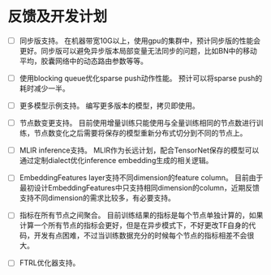 # 反馈及开发计划

- [ ] 同步版支持。
    在机器带宽10G以上，使用gpu的集群中，预计同步版的性能会更好。同步版可以避免异步版本局部变量无法同步的问题，比如BN中的移动平均，胶囊网络中的动态路由参数等等。

- [ ] ​使用blocking queue优化sparse push动作性能。
    预计可以将sparse push的耗时减少一半。

- [ ] 更多模型示例支持。
    编写更多版本的模型，拷贝即使用。

- [ ] 节点数变更支持。
    目前使用增量训练只能使用与全量训练相同的节点数进行训练，节点数变化之后需要将保存的模型重新分布式切分到不同的节点上。

- [ ] MLIR inference支持。
    MLIR作为长远计划，配合TensorNet保存的模型可以通过定制dialect优化inference embedding生成的相关逻辑。

- [ ] EmbeddingFeatures layer支持不同dimension的feature column。
    目前由于最初设计EmbeddingFeatures中只支持相同dimension的column，近期反馈支持不同dimension的需求比较多，有必要支持。

- [ ] 指标在所有节点之间聚合。
    目前训练结果的指标是每个节点单独计算的，如果计算一个所有节点的指标会更好，但是在异步模式下，不好更改TF自身的代码，开发有点困难，不过当训练数据充分的时候每个节点的指标相差不会很大。

- [ ] FTRL优化器支持。

